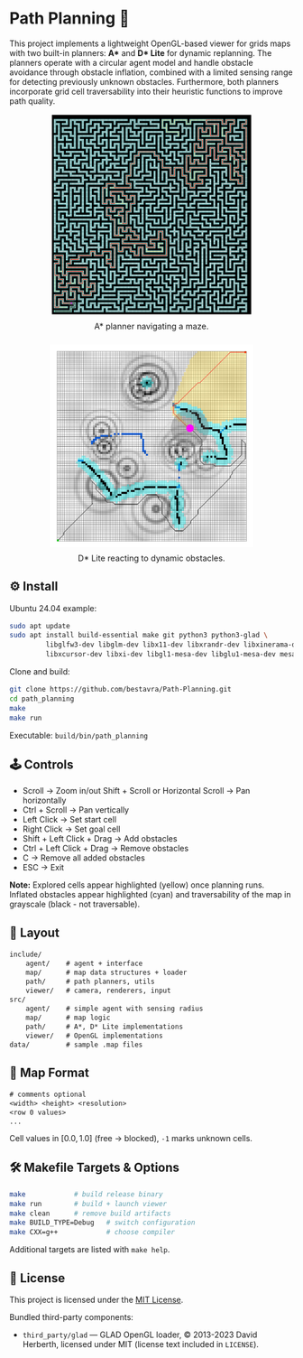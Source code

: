 # Path Planning 🧭

This project implements a lightweight OpenGL-based viewer for grids maps with two built-in planners: **A\*** and **D\* Lite** for dynamic replanning. The planners operate with a circular agent model and handle obstacle avoidance through obstacle inflation, combined with a limited sensing range for detecting previously unknown obstacles. Furthermore, both planners incorporate grid cell traversability into their heuristic functions to improve path quality.

<div align="center" style="display: flex; flex-direction: column; gap: 1.5rem; justify-content: center; align-items: center;">
	<figure style="margin: 0;">
		<img src="assets/images/a-star.png" alt="A* planner visualization" width="360" />
		<figcaption style="margin-top: 0.5rem; font-size: 0.9rem;">A* planner navigating a maze.</figcaption>
	</figure>
	<figure style="margin: 0;">
		<img src="assets/images/d-star-lite.png" alt="D* Lite planner visualization" width="360" />
		<figcaption style="margin-top: 0.5rem; font-size: 0.9rem;">D* Lite reacting to dynamic obstacles.</figcaption>
	</figure>
</div>


## ⚙️ Install

Ubuntu 24.04 example:

```bash
sudo apt update
sudo apt install build-essential make git python3 python3-glad \
		 libglfw3-dev libglm-dev libx11-dev libxrandr-dev libxinerama-dev \
		 libxcursor-dev libxi-dev libgl1-mesa-dev libglu1-mesa-dev mesa-utils
```

Clone and build:

```bash
git clone https://github.com/bestavra/Path-Planning.git
cd path_planning
make
make run
```

Executable: `build/bin/path_planning`

## 🕹️ Controls

- Scroll → Zoom in/out
  Shift + Scroll or Horizontal Scroll → Pan horizontally
- Ctrl  + Scroll → Pan vertically
- Left Click → Set start cell
- Right Click → Set goal cell
- Shift + Left Click + Drag → Add obstacles
- Ctrl + Left Click + Drag → Remove obstacles
- C → Remove all added obstacles
- ESC → Exit

**Note:** Explored cells appear highlighted (yellow) once planning runs. 
Inflated obstacles appear highlighted (cyan) and traversability of the map in grayscale
(black - not traversable).

## 📁 Layout

```
include/
	agent/	  # agent + interface
	map/      # map data structures + loader
	path/     # path planners, utils
	viewer/   # camera, renderers, input
src/
	agent/    # simple agent with sensing radius
	map/      # map logic
	path/     # A*, D* Lite implementations
	viewer/   # OpenGL implementations
data/         # sample .map files
```

## 🧱 Map Format

```
# comments optional
<width> <height> <resolution>
<row 0 values>
...
```

Cell values in $[0.0,1.0]$ (free → blocked), `-1` marks unknown cells.

## 🛠️ Makefile Targets & Options

```bash
make            # build release binary
make run        # build + launch viewer
make clean      # remove build artifacts
make BUILD_TYPE=Debug   # switch configuration
make CXX=g++            # choose compiler
```

Additional targets are listed with `make help`.

## 📄 License

This project is licensed under the [MIT License](LICENSE).

Bundled third-party components:

- `third_party/glad` — GLAD OpenGL loader, © 2013-2023 David Herberth, licensed under MIT (license text included in
	`LICENSE`).
